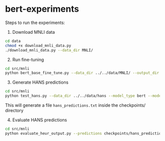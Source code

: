 # bert-experiments

Steps to run the experiments:

1. Download MNLI data

```bash
cd data
chmod +x download_mnli_data.py
./download_mnli_data.py --data_dir MNLI/
```

2. Run fine-tuning

```bash
cd src/mnli
python bert_base_fine_tune.py --data_dir ../../data/MNLI/ --output_dir checkpoints/ --do_train --do_eval --do_lower_case --num_train_epochs 3 --gpu_list 0 1 2 3
```

3. Generate HANS predictions
```bash
cd src/mnli
python test_hans.py --data_dir ../../data/hans --model_type bert --model_name_or_path checkpoints/ --do_eval --do_lower_case --max_seq_length 128 --output_dir checkpoints/ --task_name hans
```
This will generate a file `hans_predictions.txt` inside the checkpoints/ directory

4. Evaluate HANS predictions
```bash
cd src/mnli
python evaluate_heur_output.py --predictions checkpoints/hans_predictions.txt --evaluation_set ../../data/heuristics_evaluation_set.txt > ../../results/hans_results.txt
```
